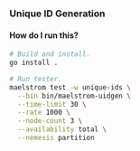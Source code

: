 ### Unique ID Generation

#### How do I run this?

```bash
# Build and install.
go install .

# Run tester.
maelstrom test -w unique-ids \
  --bin bin/maelstrom-uidgen \
  --time-limit 30 \
  --rate 1000 \
  --node-count 3 \
  --availability total \
  --nemesis partition
```
